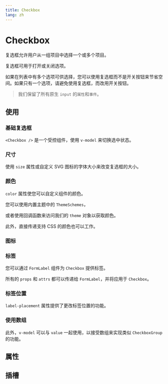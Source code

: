```yaml
---
title: Checkbox
lang: zh
---
```


<script setup lang="ts">
  import props from "../../../example/checkbox/description/zh-props.ts";
  import slots from "../../../example/checkbox/description/zh-slots.ts";
</script>

# Checkbox

复选框允许用户从一组项目中选择一个或多个项目。

复选框可用于打开或关闭选项。

如果在列表中有多个选项可供选择，您可以使用复选框而不是开关按钮来节省空间。如果只有一个选项，请避免使用复选框，而改用开关按钮。

> 我们保留了所有原生 `input` 的`属性`和`事件`。

## 使用

### 基础复选框

`<Checkbox />` 是一个受控组件，使用 `v-model` 来切换选中状态。
<demo src="../../../example/checkbox/basic.vue" preview="[8-11]" />

### 尺寸

使用 `size` 属性或自定义 SVG 图标的字体大小来改变复选框的大小。
<demo src="../../../example/checkbox/size.vue" preview="[8-10]" />

### 颜色

`color` 属性使您可以自定义组件的颜色。
<demo src="../../../example/checkbox/color.vue" />

您可以使用内置主题中的 `ThemeSchemes`，

或者使用回调函数来访问我们的 `theme` 对象以获取颜色。

此外，直接传递支持 CSS 的颜色也可以工作。

### 图标

<demo src="../../../example/checkbox/icon.vue" preview="[12-15]" />

### 标签

您可以通过 `FormLabel` 组件为 `Checkbox` 提供标签。

所有的 `props` 和 `attrs` 都可以传递给 `FormLabel`，并将应用于 `Checkbox`。
<demo src="../../../example/checkbox/label.vue" />

### 标签位置

`label-placement` 属性提供了更改标签位置的功能。
<demo src="../../../example/checkbox/label-placement.vue" />

### 使用数组

此外，`v-model` 可以与 `value` 一起使用，以接受数组来实现类似 `CheckboxGroup` 的功能。
<demo src="../../../example/checkbox/multiple.vue" />


## 属性

<table-block type="propsZh" :data="props" />


## 插槽

<table-block type="slotsZh" :data="slots" />

